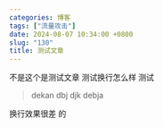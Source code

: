 ```yaml
---
categories: 博客
tags: ["流量攻击"]
date: 2024-08-07 10:34:00 +0800
slug: "130"
title: 测试文章
---
```

不是这个是测试文章
测试换行怎么样
测试
> dekan
> dbj djk 
> debja 

换行效果很差
的